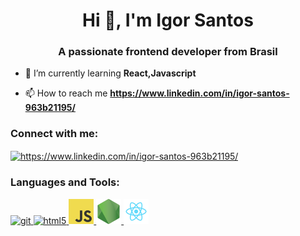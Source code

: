 <h1 align="center">Hi 👋, I'm Igor Santos</h1>
<h3 align="center">A passionate frontend developer from Brasil</h3>

- 🌱 I’m currently learning **React,Javascript**

- 📫 How to reach me **https://www.linkedin.com/in/igor-santos-963b21195/**

<h3 align="left">Connect with me:</h3>
<p align="left">
<a href="https://linkedin.com/in/https://www.linkedin.com/in/igor-santos-963b21195/" target="blank"><img align="center" src="https://cdn.jsdelivr.net/npm/simple-icons@3.0.1/icons/linkedin.svg" alt="https://www.linkedin.com/in/igor-santos-963b21195/" height="30" width="40" /></a>
</p>

<h3 align="left">Languages and Tools:</h3>
<p align="left"> <a href="https://git-scm.com/" target="_blank"> <img src="https://www.vectorlogo.zone/logos/git-scm/git-scm-icon.svg" alt="git" width="40" height="40"/> </a> <a href="https://www.w3.org/html/" target="_blank"> <img src="https://devicons.github.io/devicon/devicon.git/icons/html5/html5-original-wordmark.svg" alt="html5" width="40" height="40"/> </a> <a href="https://developer.mozilla.org/en-US/docs/Web/JavaScript" target="_blank"> <img src="https://github.com/github/explore/raw/master/topics/javascript/javascript.png" alt="javascript" width="40" height="40"/> </a> <a href="https://nodejs.org" target="_blank"> <img src="https://github.com/github/explore/raw/master/topics/nodejs/nodejs.png" alt="nodejs" width="40" height="40"/> </a> <a href="https://reactjs.org/" target="_blank"> <img src="https://github.com/github/explore/raw/master/topics/react/react.png" alt="react" width="40" height="40"/> </a> </p>
